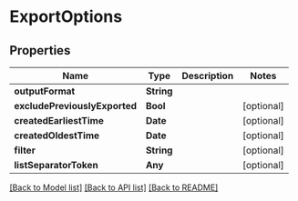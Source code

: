 # ExportOptions

## Properties
Name | Type | Description | Notes
------------ | ------------- | ------------- | -------------
**outputFormat** | **String** |  | 
**excludePreviouslyExported** | **Bool** |  | [optional] 
**createdEarliestTime** | **Date** |  | [optional] 
**createdOldestTime** | **Date** |  | [optional] 
**filter** | **String** |  | [optional] 
**listSeparatorToken** | **Any** |  | [optional] 

[[Back to Model list]](../README#documentation-for-models) [[Back to API list]](../README#documentation-for-api-endpoints) [[Back to README]](../README)


